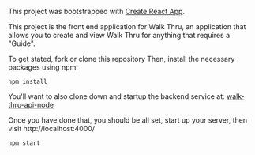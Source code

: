 This project was bootstrapped with [Create React App](https://github.com/facebookincubator/create-react-app).

This project is the front end application for Walk Thru, an application that allows you to create and view Walk Thru for anything that requires a "Guide".

To get stated, fork or clone this repository
Then, install the necessary packages using npm:
```
npm install
```
You'll want to also clone down and startup the backend service at: [walk-thru-api-node](https://github.com/samuelssnider/walk-thru-api-node)

Once you have done that, you should be all set, start up your server, then visit http://localhost:4000/

```
npm start
```